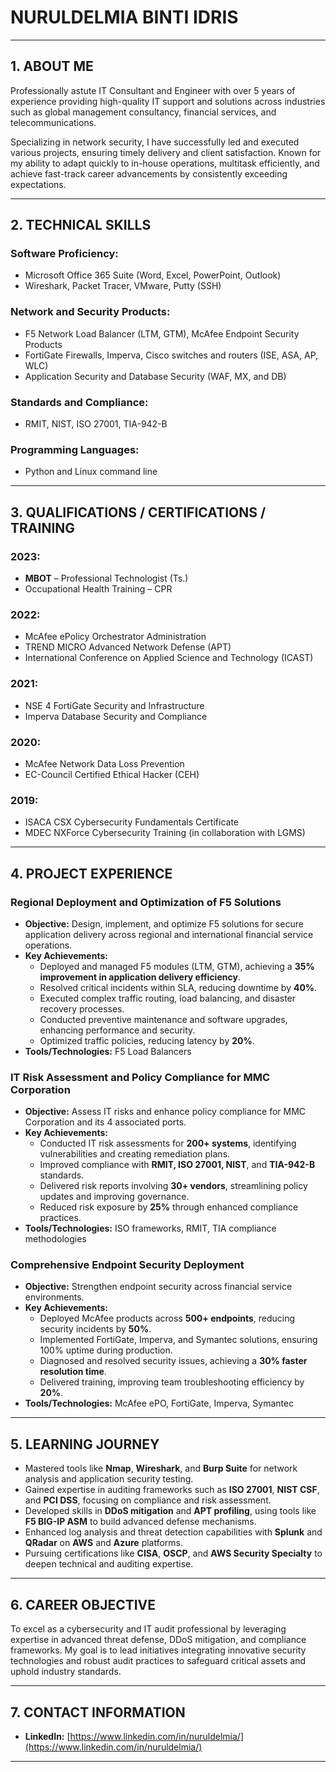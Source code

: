 # **NURULDELMIA BINTI IDRIS**  

---


## 1. ABOUT ME  

Professionally astute IT Consultant and Engineer with over 5 years of experience providing high-quality IT support and solutions across industries such as global management consultancy, financial services, and telecommunications.  

Specializing in network security, I have successfully led and executed various projects, ensuring timely delivery and client satisfaction. Known for my ability to adapt quickly to in-house operations, multitask efficiently, and achieve fast-track career advancements by consistently exceeding expectations.  

---

## 2. TECHNICAL SKILLS  

### **Software Proficiency:**  
- Microsoft Office 365 Suite (Word, Excel, PowerPoint, Outlook)  
- Wireshark, Packet Tracer, VMware, Putty (SSH)  

### **Network and Security Products:**  
- F5 Network Load Balancer (LTM, GTM), McAfee Endpoint Security Products  
- FortiGate Firewalls, Imperva, Cisco switches and routers (ISE, ASA, AP, WLC)  
- Application Security and Database Security (WAF, MX, and DB)  

### **Standards and Compliance:**  
- RMIT, NIST, ISO 27001, TIA-942-B  

### **Programming Languages:**  
- Python and Linux command line  

---

## 3. QUALIFICATIONS / CERTIFICATIONS / TRAINING  

### **2023:**  
- **MBOT** – Professional Technologist (Ts.)  
- Occupational Health Training – CPR  

### **2022:**  
- McAfee ePolicy Orchestrator Administration  
- TREND MICRO Advanced Network Defense (APT)  
- International Conference on Applied Science and Technology (ICAST)  

### **2021:**  
- NSE 4 FortiGate Security and Infrastructure  
- Imperva Database Security and Compliance  

### **2020:**  
- McAfee Network Data Loss Prevention  
- EC-Council Certified Ethical Hacker (CEH)  

### **2019:**  
- ISACA CSX Cybersecurity Fundamentals Certificate  
- MDEC NXForce Cybersecurity Training (in collaboration with LGMS)  

---

## 4. PROJECT EXPERIENCE  

### **Regional Deployment and Optimization of F5 Solutions**  
- **Objective:** Design, implement, and optimize F5 solutions for secure application delivery across regional and international financial service operations.  
- **Key Achievements:**  
  - Deployed and managed F5 modules (LTM, GTM), achieving a **35% improvement in application delivery efficiency**.  
  - Resolved critical incidents within SLA, reducing downtime by **40%**.  
  - Executed complex traffic routing, load balancing, and disaster recovery processes.  
  - Conducted preventive maintenance and software upgrades, enhancing performance and security.  
  - Optimized traffic policies, reducing latency by **20%**.  
- **Tools/Technologies:** F5 Load Balancers  

### **IT Risk Assessment and Policy Compliance for MMC Corporation**  
- **Objective:** Assess IT risks and enhance policy compliance for MMC Corporation and its 4 associated ports.  
- **Key Achievements:**  
  - Conducted IT risk assessments for **200+ systems**, identifying vulnerabilities and creating remediation plans.  
  - Improved compliance with **RMIT, ISO 27001, NIST**, and **TIA-942-B** standards.  
  - Delivered risk reports involving **30+ vendors**, streamlining policy updates and improving governance.  
  - Reduced risk exposure by **25%** through enhanced compliance practices.  
- **Tools/Technologies:** ISO frameworks, RMIT, TIA compliance methodologies  

### **Comprehensive Endpoint Security Deployment**  
- **Objective:** Strengthen endpoint security across financial service environments.  
- **Key Achievements:**  
  - Deployed McAfee products across **500+ endpoints**, reducing security incidents by **50%**.  
  - Implemented FortiGate, Imperva, and Symantec solutions, ensuring 100% uptime during production.  
  - Diagnosed and resolved security issues, achieving a **30% faster resolution time**.  
  - Delivered training, improving team troubleshooting efficiency by **20%**.  
- **Tools/Technologies:** McAfee ePO, FortiGate, Imperva, Symantec  

---

## 5. LEARNING JOURNEY  

- Mastered tools like **Nmap**, **Wireshark**, and **Burp Suite** for network analysis and application security testing.  
- Gained expertise in auditing frameworks such as **ISO 27001**, **NIST CSF**, and **PCI DSS**, focusing on compliance and risk assessment.  
- Developed skills in **DDoS mitigation** and **APT profiling**, using tools like **F5 BIG-IP ASM** to build advanced defense mechanisms.  
- Enhanced log analysis and threat detection capabilities with **Splunk** and **QRadar** on **AWS** and **Azure** platforms.  
- Pursuing certifications like **CISA**, **OSCP**, and **AWS Security Specialty** to deepen technical and auditing expertise.  

---

## 6. CAREER OBJECTIVE  

To excel as a cybersecurity and IT audit professional by leveraging expertise in advanced threat defense, DDoS mitigation, and compliance frameworks. My goal is to lead initiatives integrating innovative security technologies and robust audit practices to safeguard critical assets and uphold industry standards.  

---

## 7. CONTACT INFORMATION  

- **LinkedIn:** [https://www.linkedin.com/in/nuruldelmia/](https://www.linkedin.com/in/nuruldelmia/)  

---
